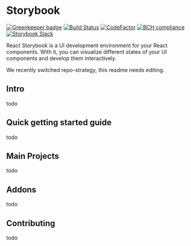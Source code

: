 # Storybook
[![Greenkeeper badge](https://badges.greenkeeper.io/storybooks/storybook.svg)](https://greenkeeper.io/)
[![Build Status](https://travis-ci.org/storybooks/storybook.svg?branch=master)](https://travis-ci.org/storybooks/storybook)
[![CodeFactor](https://www.codefactor.io/repository/github/storybooks/storybook/badge)](https://www.codefactor.io/repository/github/storybooks/storybook)
[![BCH compliance](https://bettercodehub.com/edge/badge/storybooks/storybook)](https://bettercodehub.com/results/storybooks/storybook)  
[![Storybook Slack](https://storybooks-slackin.herokuapp.com/badge.svg)](https://storybooks-slackin.herokuapp.com/)

React Storybook is a UI development environment for your React components. With it, you can visualize different states of your UI components and develop them interactively.

We recently switched repo-strategy, this readme needs editing.

## Intro
todo

## Quick getting started guide
todo

## Main Projects
todo

## Addons
todo

## Contributing
todo
